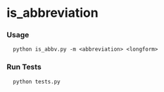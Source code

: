 # is_abbreviation

### Usage

      python is_abbv.py -m <abbreviation> <longform>
      

### Run Tests
    
      python tests.py
